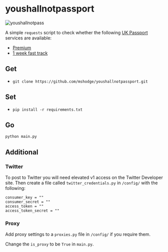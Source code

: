 # youshallnotpassport

![youshallnotpass](https://media.giphy.com/media/njYrp176NQsHS/giphy-downsized-large.gif)

A simple `requests` script to check whether the following [UK Passport](https://www.gov.uk/apply-renew-passport) services are available:

- [Premium](https://www.gov.uk/get-a-passport-urgently/online-premium-service)
- [1 week fast track](https://www.gov.uk/get-a-passport-urgently/1-week-fast-track-service)

## Get

- `git clone https://github.com/mshodge/youshallnotpassport.git`

## Set

- `pip install -r requirements.txt`

## Go

`python main.py`

## Additional

### Twitter

To post to Twitter you will need elevated v1 access on the Twitter Developer site. Then create a
file called `twitter_credentials.py` in `/config/` with the following:

```
consumer_key = ""
consumer_secret = ""
access_token = ""
access_token_secret = ""
```

### Proxy

Add proxy settings to a `proxies.py` file in `/config/` if you require them.

Change the `is_proxy` to be `True` in `main.py`.
